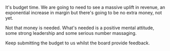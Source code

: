 It's budget time. We are going to need to see a massive uplift in revenue, an exponential increase in margin but there's going to be no extra money, not yet. 

Not that money is needed. What's needed is a positive mental attitude, some strong leadership and some serious number massaging. 

Keep submitting the budget to us whilst the board provide feedback.